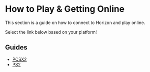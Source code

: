 # How to Play & Getting Online

This section is a guide on how to connect to Horizon and play online. 

Select the link below based on your platform!

## Guides

- [PCSX2](/getting-online/pcsx2/README.md)
- [PS2](/getting-online/ps2/README.md)
